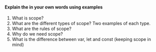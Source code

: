 #### Explain the in your own words using examples

1. What is scope?
2. What are the different types of scope? Two examples of each type.
3. What are the rules of scope?
4. Why do we need scope?
5. What is the difference between var, let and const (keeping scope in mind)

